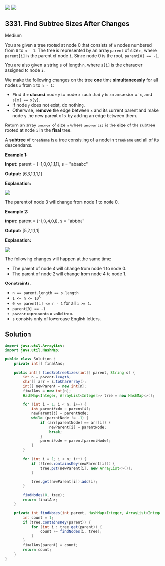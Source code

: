 [![](https://img.shields.io/github/stars/javadev/LeetCode-in-Java?label=Stars&style=flat-square)](https://github.com/javadev/LeetCode-in-Java)
[![](https://img.shields.io/github/forks/javadev/LeetCode-in-Java?label=Fork%20me%20on%20GitHub%20&style=flat-square)](https://github.com/javadev/LeetCode-in-Java/fork)

## 3331\. Find Subtree Sizes After Changes

Medium

You are given a tree rooted at node 0 that consists of `n` nodes numbered from `0` to `n - 1`. The tree is represented by an array `parent` of size `n`, where `parent[i]` is the parent of node `i`. Since node 0 is the root, `parent[0] == -1`.

You are also given a string `s` of length `n`, where `s[i]` is the character assigned to node `i`.

We make the following changes on the tree **one** time **simultaneously** for all nodes `x` from `1` to `n - 1`:

*   Find the **closest** node `y` to node `x` such that `y` is an ancestor of `x`, and `s[x] == s[y]`.
*   If node `y` does not exist, do nothing.
*   Otherwise, **remove** the edge between `x` and its current parent and make node `y` the new parent of `x` by adding an edge between them.

Return an array `answer` of size `n` where `answer[i]` is the **size** of the subtree rooted at node `i` in the **final** tree.

A **subtree** of `treeName` is a tree consisting of a node in `treeName` and all of its descendants.

**Example 1:**

**Input:** parent = [-1,0,0,1,1,1], s = "abaabc"

**Output:** [6,3,1,1,1,1]

**Explanation:**

![](https://assets.leetcode.com/uploads/2024/08/15/graphex1drawio.png)

The parent of node 3 will change from node 1 to node 0.

**Example 2:**

**Input:** parent = [-1,0,4,0,1], s = "abbba"

**Output:** [5,2,1,1,1]

**Explanation:**

![](https://assets.leetcode.com/uploads/2024/08/20/exgraph2drawio.png)

The following changes will happen at the same time:

*   The parent of node 4 will change from node 1 to node 0.
*   The parent of node 2 will change from node 4 to node 1.

**Constraints:**

*   `n == parent.length == s.length`
*   <code>1 <= n <= 10<sup>5</sup></code>
*   `0 <= parent[i] <= n - 1` for all `i >= 1`.
*   `parent[0] == -1`
*   `parent` represents a valid tree.
*   `s` consists only of lowercase English letters.

## Solution

```java
import java.util.ArrayList;
import java.util.HashMap;

public class Solution {
    private int[] finalAns;

    public int[] findSubtreeSizes(int[] parent, String s) {
        int n = parent.length;
        char[] arr = s.toCharArray();
        int[] newParent = new int[n];
        finalAns = new int[n];
        HashMap<Integer, ArrayList<Integer>> tree = new HashMap<>();

        for (int i = 1; i < n; i++) {
            int parentNode = parent[i];
            newParent[i] = parentNode;
            while (parentNode != -1) {
                if (arr[parentNode] == arr[i]) {
                    newParent[i] = parentNode;
                    break;
                }
                parentNode = parent[parentNode];
            }
        }

        for (int i = 1; i < n; i++) {
            if (!tree.containsKey(newParent[i])) {
                tree.put(newParent[i], new ArrayList<>());
            }

            tree.get(newParent[i]).add(i);
        }

        findNodes(0, tree);
        return finalAns;
    }

    private int findNodes(int parent, HashMap<Integer, ArrayList<Integer>> tree) {
        int count = 1;
        if (tree.containsKey(parent)) {
            for (int i : tree.get(parent)) {
                count += findNodes(i, tree);
            }
        }
        finalAns[parent] = count;
        return count;
    }
}
```